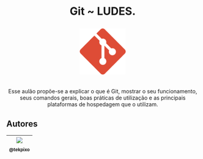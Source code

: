 <h1 align="center">
    Git ~ LUDES.
    <p align="center"><img src="extra/imagens/git.svg" alt="Git" width="120px" /></p>
</h1>

<p align="center">Esse aulão propõe-se a explicar o que é Git, mostrar o seu funcionamento, seus comandos gerais, boas práticas de utilização e as principais plataformas de hospedagem que o utilizam.</p>

## Autores

| [<img src="https://avatars0.githubusercontent.com/u/26147019?s=460&v=4" width=115><br><sub>@tekpixo</sub>](https://github.com/tekpixo)|
| :---: |